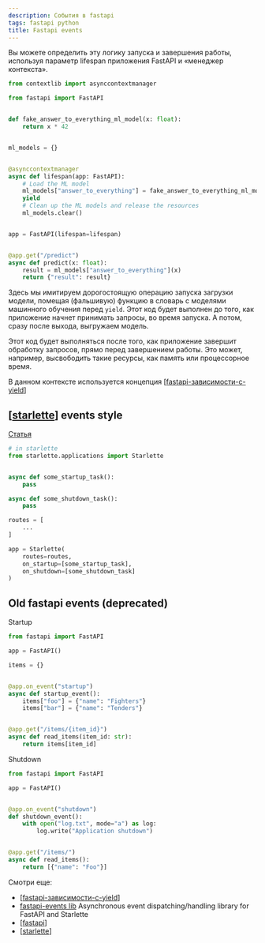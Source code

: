 ```yaml
---
description: События в fastapi
tags: fastapi python
title: Fastapi events
---
```

Вы можете определить эту логику запуска и завершения работы, используя параметр lifespan приложения FastAPI и «менеджер контекста».

```python
from contextlib import asynccontextmanager

from fastapi import FastAPI


def fake_answer_to_everything_ml_model(x: float):
    return x * 42


ml_models = {}


@asynccontextmanager
async def lifespan(app: FastAPI):
    # Load the ML model
    ml_models["answer_to_everything"] = fake_answer_to_everything_ml_model
    yield
    # Clean up the ML models and release the resources
    ml_models.clear()


app = FastAPI(lifespan=lifespan)


@app.get("/predict")
async def predict(x: float):
    result = ml_models["answer_to_everything"](x)
    return {"result": result}
```

Здесь мы имитируем дорогостоящую операцию запуска загрузки модели, помещая (фальшивую) функцию в словарь с моделями машинного обучения перед `yield`. Этот код будет выполнен до того, как приложение начнет принимать запросы, во время запуска. А потом, сразу после выхода, выгружаем модель.

Этот код будет выполняться после того, как приложение завершит обработку запросов, прямо перед завершением работы. Это может, например, высвободить такие ресурсы, как память или процессорное время.

В данном контексте используется концепция [[fastapi-зависимости-с-yield]]

## [[starlette]] events style

[Статья](https://www.starlette.io/events/)

```python
# in starlette
from starlette.applications import Starlette


async def some_startup_task():
    pass

async def some_shutdown_task():
    pass

routes = [
    ...
]

app = Starlette(
    routes=routes,
    on_startup=[some_startup_task],
    on_shutdown=[some_shutdown_task]
)
```

## Old fastapi events (deprecated)

Startup

```python
from fastapi import FastAPI

app = FastAPI()

items = {}


@app.on_event("startup")
async def startup_event():
    items["foo"] = {"name": "Fighters"}
    items["bar"] = {"name": "Tenders"}


@app.get("/items/{item_id}")
async def read_items(item_id: str):
    return items[item_id]
```

Shutdown

```python
from fastapi import FastAPI

app = FastAPI()


@app.on_event("shutdown")
def shutdown_event():
    with open("log.txt", mode="a") as log:
        log.write("Application shutdown")


@app.get("/items/")
async def read_items():
    return [{"name": "Foo"}]
```

Смотри еще:

- [[fastapi-зависимости-с-yield]]
- [fastapi-events lib](https://github.com/melvinkcx/fastapi-events/) Asynchronous event dispatching/handling library for FastAPI and Starlette
- [[fastapi]]
- [[starlette]]

[//begin]: # "Autogenerated link references for markdown compatibility"
[fastapi-зависимости-с-yield]: fastapi-зависимости-с-yield "Fastapi зависимости с yield"
[starlette]: starlette "Starlette"
[fastapi-зависимости-с-yield]: fastapi-зависимости-с-yield "Fastapi зависимости с yield"
[fastapi]: fastapi "Fastapi"
[starlette]: starlette "Starlette"
[//end]: # "Autogenerated link references"
[//begin]: # "Autogenerated link references for markdown compatibility"
[fastapi-зависимости-с-yield]: fastapi-зависимости-с-yield "Fastapi зависимости с yield"
[starlette]: starlette "Starlette"
[fastapi-зависимости-с-yield]: fastapi-зависимости-с-yield "Fastapi зависимости с yield"
[fastapi]: fastapi "Fastapi"
[starlette]: starlette "Starlette"
[//end]: # "Autogenerated link references"